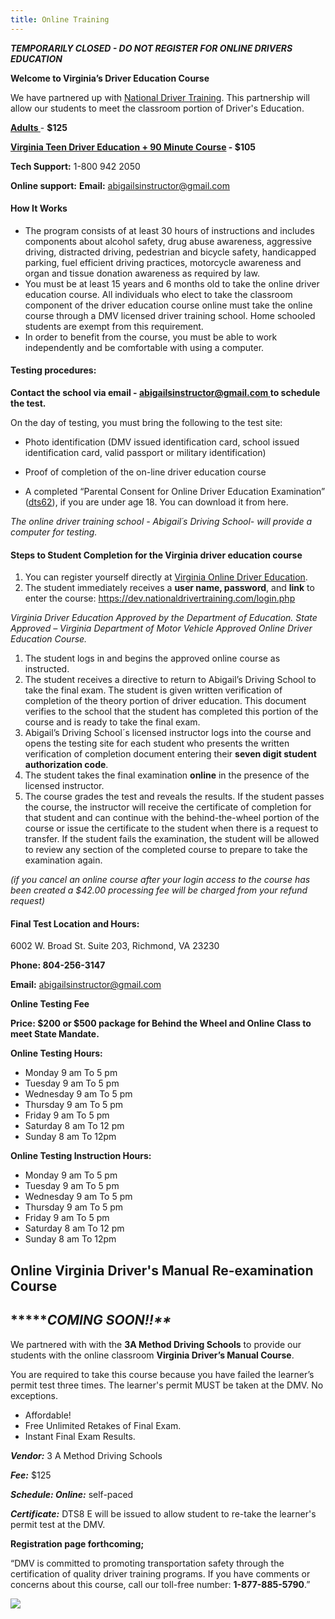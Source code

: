 ```yaml
---
title: Online Training
---
```

***T﻿EMPORARILY CLOSED - DO NOT REGISTER FOR ONLINE DRIVERS EDUCATION*** 

**Welcome to Virginia’s Driver Education Course**

We have partnered up with [National Driver Training](https://www.nationaldrivertraining.com/). This partnership will allow our students to meet the classroom portion of Driver's Education. 

**[A﻿dults ](https://nationaldrivertraining.com/aff-landing.php?age=Teen&state=VA&affid=1081&pid=23)**- **$125**

**[Virginia Teen Driver Education + 90 Minute Course](https://nationaldrivertraining.com/aff-landing.php?age=Teen&state=VA&affid=1081&pid=91) - $105**

**Tech Support:** 1-800 942 2050

**Online support:** **Email:** abigailsinstructor@gmail.com

#### How It Works

* The program consists of at least 30 hours of instructions and includes components about alcohol safety, drug abuse awareness, aggressive driving, distracted driving, pedestrian and bicycle safety, handicapped parking, fuel efficient driving practices, motorcycle awareness and organ and tissue donation awareness as required by law.
* You must be at least 15 years and 6 months old to take the online driver education course. All individuals who elect to take the classroom component of the driver education course online must take the online course through a DMV licensed driver training school. Home schooled students are exempt from this requirement.
* In order to benefit from the course, you must be able to work independently and be comfortable with using a computer.

#### Testing procedures:

**Contact the school via email - [abigailsinstructor@gmail.com ](abigailsinstructor@gmail.com)to schedule the test.** 

On the day of testing, you must bring the following to the test site:

* Photo identification (DMV issued identification card, school issued identification card, valid passport or military identification)

<!---->

* Proof of completion of the on-line driver education course

<!---->

* A completed “Parental Consent for Online Driver Education Examination” ([dts62](http://www.safedrivingacademy.net/wp-content/uploads/2018/05/dts62.pdf)), if you are under age 18. You can download it from here.

*The online driver training school - Abigail´s Driving School- will provide a computer for testing.*

#### Steps to Student Completion for the Virginia driver education course

1. You can register yourself directly at  [Virginia Online Driver Education](https://dev.nationaldrivertraining.com/aff-landing.php?age=Teen&state=VA&affid=1081&pid=23). 
2. The student immediately receives a **user name, password**, and **link** to enter the course: <https://dev.nationaldrivertraining.com/login.php>

*Virginia Driver Education Approved by the Department of Education. State Approved – Virginia Department of Motor Vehicle Approved Online Driver Education Course.*

1. The student logs in and begins the approved online course as instructed.
2. The student receives a directive to return to Abigail’s Driving School to take the final exam. The student is given written verification of completion of the theory portion of driver education. This document verifies to the school that the student has completed this portion of the course and is ready to take the final exam.
3. Abigail’s Driving School´s licensed instructor logs into the course and opens the testing site for each student who presents the written verification of completion document entering their **seven digit student authorization code**.
4. The student takes the final examination **online** in the presence of the licensed instructor.
5. The course grades the test and reveals the results. If the student passes the course, the instructor will receive the certificate of completion for that student and can continue with the behind-the-wheel portion of the course or issue the certificate to the student when there is a request to transfer. If the student fails the examination, the student will be allowed to review any section of the completed course to prepare to take the examination again.

*(if you cancel an online course after your login access to the course has been created a $42.00 processing fee will be charged from your refund request)*

#### Final Test Location and Hours:

6002 W. Broad St. Suite 203, Richmond, VA 23230

**Phone: 804-256-3147**

**Email:** abigailsinstructor@gmail.com

**Online Testing Fee**

**Price: $200 or $500 package for Behind the Wheel and Online Class to meet State Mandate.** 

**Online Testing Hours:**

* Monday 9 am To 5 pm
* Tuesday 9 am To 5 pm
* Wednesday 9 am To 5 pm
* Thursday 9 am To 5 pm
* Friday 9 am To 5 pm
* Saturday 8 am To 12 pm
* Sunday 8 am To 12pm

**Online Testing Instruction Hours:**

* Monday 9 am To 5 pm
* Tuesday 9 am To 5 pm
* Wednesday 9 am To 5 pm
* Thursday 9 am To 5 pm
* Friday 9 am To 5 pm
* Saturday 8 am To 12 pm
* Sunday 8 am To 12pm

## Online Virginia Driver's Manual Re-examination Course

## **\*\***COMING SOON!!\*\**

We partnered with with the **3A Method Driving Schools** to provide our students with the online classroom **Virginia Driver’s Manual Course**.

You are required to take this course because you have failed the learner’s permit test three times. The learner's permit MUST be taken at the DMV. No exceptions. 

* Affordable! 
* Free Unlimited Retakes of Final Exam.
* Instant Final Exam Results.

***Vendor:*** 3 A Method Driving Schools

***Fee:*** $125

***Schedule: Online:*** self-paced

***Certificate:*** DTS8 E will be issued to allow student to re-take the learner's permit test at the DMV. 

**Registration page forthcoming;**

“DMV is committed to promoting transportation safety through the certification of quality driver training programs. If you have comments or concerns about this course, call our toll-free number: **1-877-885-5790**.”

![](/assets/ndti-logo-docx.png)